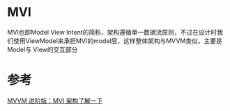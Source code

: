 # MVI

MVI也即Model View Intent的简称，架构遵循单一数据流原则，不过在设计时我们使用ViewModel来承担MVI的model层，这样整体架构与MVVM类似，主要是Model与
View的交互部分


# 参考

[MVVM 进阶版：MVI 架构了解一下](https://mp.weixin.qq.com/s/MajwwwoNZy7Wrp8s9mr8EQ)